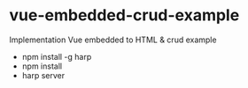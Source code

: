 # vue-embedded-crud-example
Implementation Vue embedded to HTML &amp; crud example

* npm install -g harp
* npm install
* harp server
